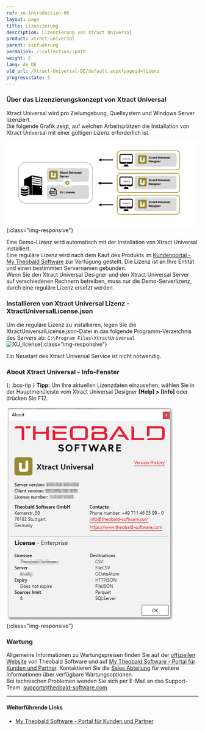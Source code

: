 ```yaml
---
ref: xu-introduction-06
layout: page
title: Lizenzierung
description: Lizenzierung von Xtract Universal
product: xtract-universal
parent: einfuehrung
permalink: /:collection/:path
weight: 6
lang: de_DE
old_url: /Xtract-Universal-DE/default.aspx?pageid=lizenz
progressstate: 5
---
```


### Über das Lizenzierungskonzept von Xtract Universal
Xtract Universal wird pro Zielumgebung, Quellsystem und Windows Server lizenziert. <br>
Die folgende Grafik zeigt, auf welchen Arbeitsplätzen die Installation von Xtract Universal mit einer gültigen Lizenz erforderlich ist.
 
![client-server-archi](/img/content/xu/client_server_architektur_xu.png){:class="img-responsive"}

Eine Demo-Lizenz wird automatisch mit der Installation von Xtract Universal installiert. <br>
Eine reguläre Lizenz wird nach dem Kauf des Produkts im [Kundenportal - My Theobald Software](https://my.theobald-software.com/) zur Verfügung gestellt. 
Die Lizenz ist an Ihre Entität und einen bestimmten Servernamen gebunden.<br>
Wenn Sie den Xtract Universal Designer und den Xtract Universal Server auf verschiedenen Rechnern betreiben, muss nur die Demo-Serverlizenz, durch eine reguläre Lizenz ersetzt werden.
 
### Installieren von Xtract Universal Lizenz - XtractUniversalLicense.json
Um die reguläre Lizenz zu installieren, legen Sie die XtractUniversalLicense.json-Datei in das folgende Programm-Verzeichnis des Servers ab:
`C:\Program Files\XtractUniversal` <br>
 ![XU_license](/img/content/xu/xu_json_license.png ){:class="img-responsive"}

Ein Neustart des Xtract Universal Service ist nicht notwendig.

### About Xtract Universal - Info-Fenster

{: .box-tip }
**Tipp:** Um Ihre aktuellen Lizenzdaten einzusehen, wählen Sie in der Hauptmenüleiste vom Xtract Universal Designer  **[Help] > [Info]** oder drücken Sie F12.<br>

![Demo_License](/img/content/xu/xu_demo_license.png){:class="img-responsive"}


### Wartung
Allgemeine Informationen zu Wartungspreisen finden Sie auf der [offiziellen Website](https://theobald-software.com/xtract-universal/preise-und-bestellungen/) von Theobald Software und auf [My Theobald Software - Portal für Kunden und Partner](https://my.theobald-software.com/). Kontaktieren Sie die [Sales Abteilung](mailto:sales@theobald-software.com) für weitere Informationen über verfügbare Wartungsoptionen.<br>
Bei technischen Problemen wenden Sie sich  per E-Mail an das Support-Team: [support@theobald-software.com](mailto:support@theobald-software.com).


****
#### Weiterführende Links
- [My Theobald Software - Portal für Kunden und Partner](https://my.theobald-software.com/)
